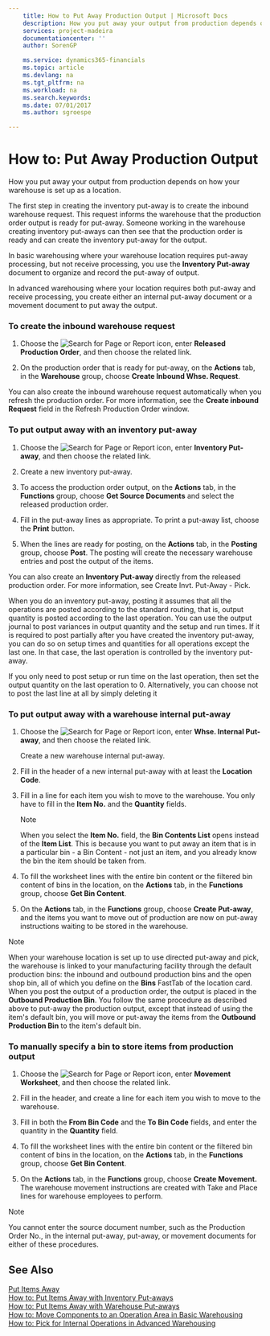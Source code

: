 ```yaml
---
    title: How to Put Away Production Output | Microsoft Docs
    description: How you put away your output from production depends on how your warehouse is set up as a location.
    services: project-madeira
    documentationcenter: ''
    author: SorenGP

    ms.service: dynamics365-financials
    ms.topic: article
    ms.devlang: na
    ms.tgt_pltfrm: na
    ms.workload: na
    ms.search.keywords:
    ms.date: 07/01/2017
    ms.author: sgroespe

---
```

# How to: Put Away Production Output
How you put away your output from production depends on how your warehouse is set up as a location.  
  
 The first step in creating the inventory put-away is to create the inbound warehouse request. This request informs the warehouse that the production order output is ready for put-away. Someone working in the warehouse creating inventory put-aways can then see that the production order is ready and can create the inventory put-away for the output.  
  
 In basic warehousing where your warehouse location requires put-away processing, but not receive processing, you use the **Inventory Put-away** document to organize and record the put-away of output.  
  
 In advanced warehousing where your location requires both put-away and receive processing, you create either an internal put-away document or a movement document to put away the output.  
  
### To create the inbound warehouse request  
  
1.  Choose the ![Search for Page or Report](media/ui-search/search_small.png "Search for Page or Report icon") icon, enter **Released Production Order**, and then choose the related link.  
  
2.  On the production order that is ready for put-away, on the **Actions** tab, in the **Warehouse** group, choose **Create Inbound Whse. Request**.  
  
 You can also create the inbound warehouse request automatically when you refresh the production order. For more information, see the **Create inbound Request** field in the Refresh Production Order window.  
  
### To put output away with an inventory put-away  
  
1.  Choose the ![Search for Page or Report](media/ui-search/search_small.png "Search for Page or Report icon") icon, enter **Inventory Put-away**, and then choose the related link.  
  
2.  Create a new inventory put-away.  
  
3.  To access the production order output, on the **Actions** tab, in the **Functions** group, choose **Get Source Documents** and select the released production order.  
  
4.  Fill in the put-away lines as appropriate. To print a put-away list, choose the **Print** button.  
  
5.  When the lines are ready for posting, on the **Actions** tab, in the **Posting** group, choose **Post**. The posting will create the necessary warehouse entries and post the output of the items.  
  
 You can also create an **Inventory Put-away** directly from the released production order. For more information, see Create Invt. Put-Away - Pick.  
  
 When you do an inventory put-away, posting it assumes that all the operations are posted according to the standard routing, that is, output quantity is posted according to the last operation. You can use the output journal to post variances in output quantity and the setup and run times. If it is required to post partially after you have created the inventory put-away, you can do so on setup times and quantities for all operations except the last one. In that case, the last operation is controlled by the inventory put-away.  
  
 If you only need to post setup or run time on the last operation, then set the output quantity on the last operation to 0. Alternatively, you can choose not to post the last line at all by simply deleting it  
  
### To put output away with a warehouse internal put-away  
  
1.  Choose the ![Search for Page or Report](media/ui-search/search_small.png "Search for Page or Report icon") icon, enter **Whse. Internal Put-away**, and then choose the related link.  
  
     Create a new warehouse internal put-away.  
  
2.  Fill in the header of a new internal put-away with at least the **Location Code**.  
  
3.  Fill in a line for each item you wish to move to the warehouse. You only have to fill in the **Item No.** and the **Quantity** fields.  
  
    > [!NOTE]  
    >  When you select the **Item No.** field, the **Bin Contents List** opens instead of the **Item List**. This is because you want to put away an item that is in a particular bin - a Bin Content - not just an item, and you already know the bin the item should be taken from.  
  
4.  To fill the worksheet lines with the entire bin content or the filtered bin content of bins in the location, on the **Actions** tab, in the **Functions** group, choose **Get Bin Content**.  
  
5.  On the **Actions** tab, in the **Functions** group, choose **Create Put-away**, and the items you want to move out of production are now on put-away instructions waiting to be stored in the warehouse.  
  
> [!NOTE]  
>  When your warehouse location is set up to use directed put-away and pick, the warehouse is linked to your manufacturing facility through the default production bins: the inbound and outbound production bins and the open shop bin, all of which you define on the **Bins** FastTab of the location card. When you post the output of a production order, the output is placed in the **Outbound Production Bin**. You follow the same procedure as described above to put-away the production output, except that instead of using the item's default bin, you will move or put-away the items from the **Outbound Production Bin** to the item's default bin.  
  
### To manually specify a bin to store items from production output  
  
1.  Choose the ![Search for Page or Report](media/ui-search/search_small.png "Search for Page or Report icon") icon, enter **Movement Worksheet**, and then choose the related link.  
  
2.  Fill in the header, and create a line for each item you wish to move to the warehouse.  
  
3.  Fill in both the **From Bin Code** and the **To Bin Code** fields, and enter the quantity in the **Quantity** field.  
  
4.  To fill the worksheet lines with the entire bin content or the filtered bin content of bins in the location, on the **Actions** tab, in the **Functions** group, choose **Get Bin Content**.  
  
5.  On the **Actions** tab, in the **Functions** group, choose **Create Movement.** The warehouse movement instructions are created with Take and Place lines for warehouse employees to perform.  
  
> [!NOTE]  
>  You cannot enter the source document number, such as the Production Order No., in the internal put-away, put-away, or movement documents for either of these procedures.  
  
## See Also  
 [Put Items Away](../put-items-away.md)   
 [How to: Put Items Away with Inventory Put-aways](../how-to-put-items-away-with-inventory-put-aways.md)   
 [How to: Put Items Away with Warehouse Put-aways](../how-to-put-items-away-with-warehouse-put-aways.md)   
 [How to: Move Components to an Operation Area in Basic Warehousing](../how-to-move-components-to-an-operation-area-in-basic-warehousing.md)   
 [How to: Pick for Internal Operations in Advanced Warehousing](../how-to-pick-for-internal-operations-in-advanced-warehousing.md)